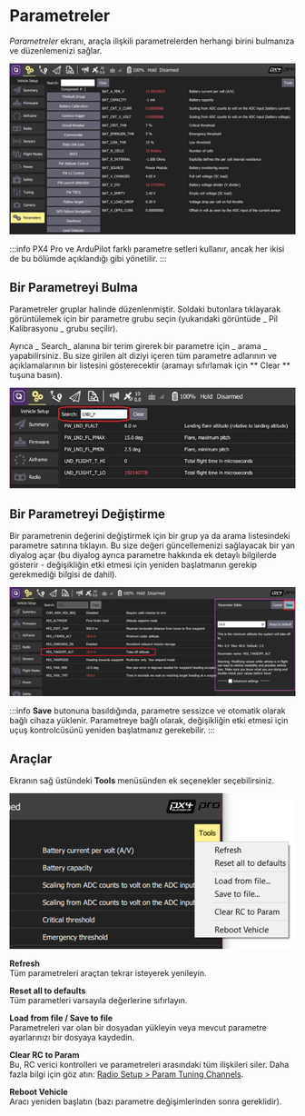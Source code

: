 # Parametreler

_Parametreler_ ekranı, araçla ilişkili parametrelerden herhangi birini bulmanıza ve düzenlemenizi sağlar.

![Parametreler Ekranı](../../../assets/setup/parameters_px4.jpg)

:::info
PX4 Pro ve ArduPilot farklı parametre setleri kullanır, ancak her ikisi de bu bölümde açıklandığı gibi yönetilir.
:::

## Bir Parametreyi Bulma

Parametreler gruplar halinde düzenlenmiştir. Soldaki butonlara tıklayarak görüntülemek için bir parametre grubu seçin (yukarıdaki görüntüde \_ Pil Kalibrasyonu \_ grubu seçilir).

Ayrıca \_ Search\_ alanına bir terim girerek bir parametre için \_ arama \_ yapabilirsiniz. Bu size girilen alt diziyi içeren tüm parametre adlarının ve açıklamalarının bir listesini gösterecektir (aramayı sıfırlamak için \*\* Clear \*\* tuşuna basın).

![Parametreler Araması](../../../assets/setup/parameters_search.jpg)

## Bir Parametreyi Değiştirme

Bir parametrenin değerini değiştirmek için bir grup ya da arama listesindeki parametre satırına tıklayın. Bu size değeri güncellemenizi sağlayacak bir yan diyalog açar (bu diyalog ayrıca parametre hakkında ek detaylı bilgilerde gösterir - değişikliğin etki etmesi için yeniden başlatmanın gerekip gerekmediği bilgisi de dahil).

![Bir parametre değerini değiştirme](../../../assets/setup/parameters_changing.png)

:::info
**Save** butonuna basıldığında, parametre sessizce ve otomatik olarak bağlı cihaza yüklenir. Parametreye bağlı olarak, değişikliğin etki etmesi için uçuş kontrolcüsünü yeniden başlatmanız gerekebilir.
:::

## Araçlar

Ekranın sağ üstündeki **Tools** menüsünden ek seçenekler seçebilirsiniz.

![Araçlar Menüsü](../../../assets/setup/parameters_tools_menu.png)

**Refresh** <br /> Tüm parametreleri araçtan tekrar isteyerek yenileyin.

**Reset all to defaults** <br />Tüm parametleri varsayıla değerlerine sıfırlayın.

**Load from file / Save to file** <br />Parametreleri var olan bir dosyadan yükleyin veya mevcut parametre ayarlarınızı bir dosyaya kaydedin.

**Clear RC to Param** <br />Bu, RC verici kontrolleri ve parametreleri arasındaki tüm ilişkileri siler. Daha fazla bilgi için göz atın: [Radio Setup > Param Tuning Channels](../setup_view/Radio.md#param-tuning-channels-px4).

**Reboot Vehicle** <br />Aracı yeniden başlatın (bazı parametre değişimlerinden sonra gereklidir).
